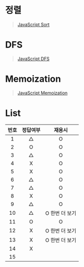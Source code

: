 # 정렬
> [JavaScript Sort](../../../theory/recursive.md)

# DFS
> [JavaScript DFS](../../../theory/dfs.md)

# Memoization
> [JavaScript Memoization](../../../theory/memoization.md)

# List
|번호|정답여부|재응시|
|:---:|:---:|:---:|
|1|△|O|
|2|O|O|
|3|△|O|
|4|X|O|
|5|X|O|
|6|△|O|
|7|△|O|
|8|X|O|
|9|△|O|
|10|△|O 한번 더 보기|
|11|O|O|
|12|X|O 한번 더 보기|
|13|X|O 한번 더 보기|
|14|X||
|15|||